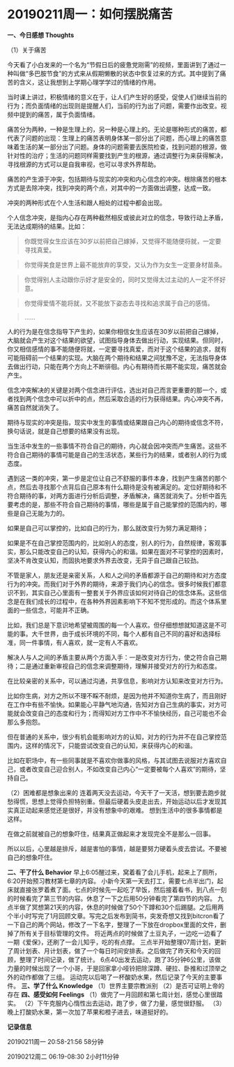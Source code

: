 # 20190211周一：如何摆脱痛苦

**一、今日感想 Thoughts**

（1）关于痛苦

今天看了小白发来的一个名为“节假日后的疲惫党刚需”的视频，里面讲到了通过一种叫做“多巴胺节食”的方式来从假期懒散的状态中恢复过来的方式。其中提到了痛苦的含义，这让我想到上学期心理学学过的情绪的作用。

当时课上讲过，积极情绪的意义在于，让人们产生好的感受，促使人们继续当前的行为；而负面情绪的出现则是提醒人们，当前的行为出了问题，需要作出改变。视频中提到的痛苦，属于负面情绪。

痛苦分为两种，一种是生理上的，另一种是心理上的。无论是哪种形式的痛苦，都代表了问题的出现：生理上的痛苦表明身体某一部分出了问题，而心理上的痛苦意味着生活的某一部分出了问题。身体的问题需要去医院检查，找到问题的根源，做针对性的治疗；生活的问题同样需要找到产生的根源，通过调整行为来获得解决，寻找根源的方式可以是自我审视，也可以寻求外界帮助。

痛苦的产生源于冲突，包括期待与现实的冲突和内心信念的冲突。根除痛苦的根本方式是去除冲突，找到冲突的两个点，对其中的一方面做出调整，达成一致。

冲突的两种形式在个人生活和跟人相处的过程中都会出现。

个人信念冲突，是指内心存在两种截然相反或彼此对立的信念，导致行动上矛盾，无法达成期待的结果。比如：

> 你既觉得女生应该在30岁以前把自己嫁掉，又觉得不能随便将就，一定要寻找真爱。

> 你觉得美食是世界上最不能放弃的享受，又认为作为女生一定要身材苗条。

> 你觉得别人主动跟你示好才是安全的，同时又觉得太过主动的人一定不怀好意。

> 你觉得爱情不能将就，又不能放下姿态去寻找和追求属于自己的感情。

> ……

人的行为是在信念指导下产生的，如果你相信女生应该在30岁以前把自己嫁掉，大脑就会产生对这个结果的欲望，试图指导身体去做出行动，实现结果。但同时，你又相信感情的事不能随便将就，一定要寻找真爱，而对于这个结果的追求，就有可能阻碍前一个结果的实现。大脑在两个期待和结果之间犹豫不定，无法指导身体去做出行动，只能在两个方向上不断徘徊。内心有期待而长期不能实现，痛苦就会产生。

信念冲突解决的关键是对两个信念进行评估，选出对自己而言更重要的那一个，或者找到两个信念中可以折中的点，然后采取合适的行为获得结果。内心冲突不再，痛苦自然就消失了。

期待与现实的冲突是指，现实中发生的事情或结果跟自己内心的期待或信念不符，换句话说，就是自己想要的结果没有出现。

当生活中发生的一些事情不符合自己的期待，内心就会因冲突而产生痛苦。这些不符合自己期待的事情可能是自己的生活状态，某些行为的结果，或者别人的行为或态度。

遇到这一类的冲突，第一步是定位让自己不舒服的事件本身，找到产生痛苦的那个点，然后去寻找那个点背后自己原本有什么期待是没有被满足的。定位好期待和不符合期待的事，对两方面进行分析后调整，矛盾解决，痛苦就消失了。分析中首先要考虑的是，那些不符合自己期待的事情，哪些是属于自己能掌控的范围内的，哪些是自己无能为力的。

如果是自己可以掌控的，比如自己的行为，那么就改变行为努力满足期待；

如果是不在自己掌控范围内的，比如别人的态度，别人的行为，自然规律，客观事实，那么只能改变自己的认知，获得内心的和谐。如果在面对不可掌控的因素时，坚决不肯改变认知，而固执地要求外界去改变，无异于自己跟自己较劲。

不管是家人，朋友还是亲密关系，人和人之间的矛盾都源于自己的期待和对方态度行为的冲突。而我们对于外界的期待，来源于我们内心的信念。很多时候我们都意识不到，其实自己心里面有一整套关于外界应该如何对待自己的信念体系。这些信念是在我们成长的过程中，在各种外界因素影响下不知不觉形成的。而这个体系里面的一些信念，可能并不正确。

比如，我们总是下意识地希望被周围的每一个人喜欢。但仔细想想就知道这是不可能的事。大千世界，由于成长环境的不同，每个人都有自己不同的喜好和选择标准，同一件事情，有人喜欢，就一定有人不喜欢。

解决人与人之间的矛盾主要从两个方面入手：一是改变对方行为，使之符合自己期待；二是通过重新审视自己的信念来调整期待，理解并接受对方的行为和态度。

在比较亲密的关系中，可以通过沟通，共享信息，影响对方认知来改变对方行为。

比如你生病，对方之所以不理不睬不耐烦，是因为他并不知道你生病了，而且刚好在工作中有些不愉快。如果能心平静气地沟通，告知对方自己生病的事实，对方可能就会改变自己的态度和行为；而得知对方工作中不不愉快经历，自己可能也不会那么多抱怨。

但在普通的关系中，很少有机会能影响对方的认知，对方的行为并不在自己掌控范围内，这样的情况下，只能尝试改变自己的认知，来获得内心的和谐。

比如在职场中，有一些同事就是不喜欢你做事的风格，与其试图去说服对方喜欢自己，或者改变自己迎合别人，不如改变自己内心“一定要被每个人喜欢”的期待，坚持自己。

（2）困难都是想象出来的
连着两天没去运动，今天干了一天活，想到要去跑步就愁得慌，思想上觉得负担特别重。但最后硬着头皮走出去，开始运动以后才发现其实真正动起来感觉还是很好，并没有想象中的艰难。
想到生活中的很多事情都是这样。

在做之前就被自己的想象吓住，结果真正做起来才发现完全不是那么一回事。

所以以后，心里越是排斥，越是害怕的事情，越是要努力硬着头皮去尝试。不要被自己的想象吓住。

**二、干了什么 Behavior**
早上6:05醒过来，窝着看了会儿手机，起来上了厕所，6:20开始预习教材第七章的内容。
小新今天第一天去打工，需要七点半出门，起床就直接张罗着煮了面。七点的时候先一起吃了早饭，然后接着看书，到八点一刻的时候看完了第三节的内容。休息了一下之后用50分钟看完了第四节的内容。
九点半做了冥想第21天的内容，休息的时候做了50个下蹲和30个后踢腿。之后用两个半小时写完了1月回顾文章。写完之后发布到简书，突发奇想又找到bitcron看了一下自己的两个网站，修改了一下名字，整理了一下放在dropbox里面的文件，删掉了所有关于目标管理的文件。
将近两点的时候做了土豆丸子，一边吃一边看了一期《爱保》，还刷了一会儿知乎，吃的有点撑。
三点半开始整理07周计划，更新了周计划表、月计划表，做了一个每日时间安排表。之后做完了昨天和今天的回顾，整理了时间记录，做了统计。
6点40出发去运动，跑了35分钟6公里，该做力量的时候出现了一个小哥，于是回家拿小哑铃把除深蹲、硬拉、卧推和过顶举之外的动作都做了三组。
运动完以后喝了一杯酸奶水果，然后记录了今天的主要事件。
**三、学了什么 Knowledge**
（1）世界主要宗教派别
（2）是否可证明上帝的存在
**四、感受如何 Feelings**
（1）做完了一月回顾和第七周计划，感觉心里很踏实。
（2）下午克服内心惰性出去运动，跑了步，做了力量，感觉很舒服。
（3）晚上打酸奶水果，第一次加了苹果和橙子进去，味道挺好的。

**记录信息**

20190211周一  20:58-21:56  58分钟

20190212周二  06:19-08:30  2小时11分钟